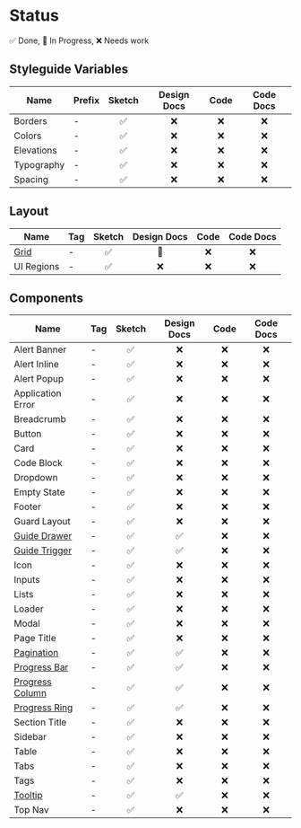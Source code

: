 # Status

✅ Done, 🚧 In Progress, ❌ Needs work

## Styleguide Variables

| Name | Prefix | Sketch | Design Docs | Code | Code Docs |
| --- | --- | :---: | :---: | :---: | :---: |
| Borders    | - | ✅ | ❌ | ❌ | ❌ |
| Colors     | - | ✅ | ❌ | ❌ | ❌ |
| Elevations | - | ✅ | ❌ | ❌ | ❌ |
| Typography | - | ✅ | ❌ | ❌ | ❌ |
| Spacing    | - | ✅ | ❌ | ❌ | ❌ |

## Layout

| Name | Tag | Sketch | Design Docs | Code | Code Docs |
| --- | --- | :---: | :---: | :---: | :---: |
| [Grid](layout/grid.md)      | - | ✅ | 🚧 | ❌ | ❌ |
| UI Regions      | - | ✅ | ❌ | ❌ | ❌ |

## Components

| Name | Tag | Sketch | Design Docs | Code | Code Docs |
| --- | --- | :---: | :---: | :---: | :---: |
| Alert Banner      | - | ✅ | ❌ | ❌ | ❌ |
| Alert Inline      | - | ✅ | ❌ | ❌ | ❌ |
| Alert Popup       | - | ✅ | ❌ | ❌ | ❌ |
| Application Error | - | ✅ | ❌ | ❌ | ❌ |
| Breadcrumb        | - | ✅ | ❌ | ❌ | ❌ |
| Button            | - | ✅ | ❌ | ❌ | ❌ |
| Card              | - | ✅ | ❌ | ❌ | ❌ |
| Code Block        | - | ✅ | ❌ | ❌ | ❌ |
| Dropdown          | - | ✅ | ❌ | ❌ | ❌ |
| Empty State       | - | ✅ | ❌ | ❌ | ❌ |
| Footer            | - | ✅ | ❌ | ❌ | ❌ |
| Guard Layout      | - | ✅ | ❌ | ❌ | ❌ |
| [Guide Drawer](components/guide-drawer.md)      | - | ✅ | ✅ | ❌ | ❌ |
| [Guide Trigger](components/guide-trigger.md)     | - | ✅ | ✅ | ❌ | ❌ |
| Icon              | - | ✅ | ❌ | ❌ | ❌ |
| Inputs            | - | ✅ | ❌ | ❌ | ❌ |
| Lists             | - | ✅ | ❌ | ❌ | ❌ |
| Loader            | - | ✅ | ❌ | ❌ | ❌ |
| Modal             | - | ✅ | ❌ | ❌ | ❌ |
| Page Title        | - | ✅ | ❌ | ❌ | ❌ |
| [Pagination](components/pagination.md)        | - | ✅ | ✅ | ❌ | ❌ |
| [Progress Bar](components/progress.md)      | - | ✅ | ✅ | ❌ | ❌ |
| [Progress Column](components/progress.md)   | - | ✅ | ✅ | ❌ | ❌ |
| [Progress Ring](components/progress.md)     | - | ✅ | ✅ | ❌ | ❌ |
| Section Title     | - | ✅ | ❌ | ❌ | ❌ |
| Sidebar           | - | ✅ | ❌ | ❌ | ❌ |
| Table             | - | ✅ | ❌ | ❌ | ❌ |
| Tabs              | - | ✅ | ❌ | ❌ | ❌ |
| Tags              | - | ✅ | ❌ | ❌ | ❌ |
| [Tooltip](components/tooltip.md)           | - | ✅ | ✅ | ❌ | ❌ |
| Top Nav           | - | ✅ | ❌ | ❌ | ❌ |